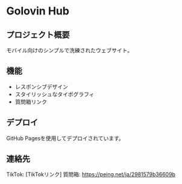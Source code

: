 # Golovin Hub

## プロジェクト概要
モバイル向けのシンプルで洗練されたウェブサイト。

## 機能
- レスポンシブデザイン
- スタイリッシュなタイポグラフィ
- 質問箱リンク

## デプロイ
GitHub Pagesを使用してデプロイされています。

## 連絡先
TikTok: [TikTokリンク]
質問箱: https://peing.net/ja/2981579b36609b
